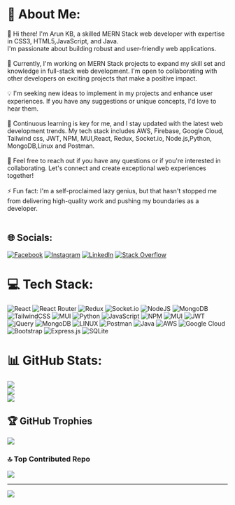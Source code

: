 # 💫 About Me:
👋 Hi there! I'm Arun KB, a skilled MERN Stack web developer with expertise in CSS3, HTML5,JavaScript, and Java. <br>I'm passionate about building robust and user-friendly web applications.<br><br>🚀 Currently, I'm working on MERN Stack projects to expand my skill set and knowledge in full-stack web development. I'm open to collaborating with other developers on exciting projects that make a positive impact.<br><br>💡 I'm seeking new ideas to implement in my projects and enhance user experiences. If you have any suggestions or unique concepts, I'd love to hear them.<br><br>🌱 Continuous learning is key for me, and I stay updated with the latest web development trends. My tech stack includes AWS, Firebase, Google Cloud, Tailwind css, JWT, NPM, MUI,React, Redux, Socket.io, Node.js,Python, MongoDB,Linux and Postman.<br><br>💬 Feel free to reach out if you have any questions or if you're interested in collaborating. Let's connect and create exceptional web experiences together!<br><br>⚡ Fun fact: I'm a self-proclaimed lazy genius, but that hasn't stopped me from delivering high-quality work and pushing my boundaries as a developer.<br><br>


## 🌐 Socials:
[![Facebook](https://img.shields.io/badge/Facebook-%231877F2.svg?logo=Facebook&logoColor=white)](https://facebook.com/arun.baburaj.35) [![Instagram](https://img.shields.io/badge/Instagram-%23E4405F.svg?logo=Instagram&logoColor=white)](https://instagram.com/_arun__kb) [![LinkedIn](https://img.shields.io/badge/LinkedIn-%230077B5.svg?logo=linkedin&logoColor=white)](https://linkedin.com/in/arun-kb-6417631b2) [![Stack Overflow](https://img.shields.io/badge/-Stackoverflow-FE7A16?logo=stack-overflow&logoColor=white)](https://stackoverflow.com/users/arun-kb) 

# 💻 Tech Stack:
![React](https://img.shields.io/badge/react-%2320232a.svg?style=for-the-badge&logo=react&logoColor=%2361DAFB) ![React Router](https://img.shields.io/badge/React_Router-CA4245?style=for-the-badge&logo=react-router&logoColor=white) ![Redux](https://img.shields.io/badge/redux-%23593d88.svg?style=for-the-badge&logo=redux&logoColor=white) ![Socket.io](https://img.shields.io/badge/Socket.io-black?style=for-the-badge&logo=socket.io&badgeColor=010101) ![NodeJS](https://img.shields.io/badge/node.js-6DA55F?style=for-the-badge&logo=node.js&logoColor=white) ![MongoDB](https://img.shields.io/badge/MongoDB-%234ea94b.svg?style=for-the-badge&logo=mongodb&logoColor=white) ![TailwindCSS](https://img.shields.io/badge/tailwindcss-%2338B2AC.svg?style=for-the-badge&logo=tailwind-css&logoColor=white) ![MUI](https://img.shields.io/badge/MUI-%230081CB.svg?style=for-the-badge&logo=material-ui&logoColor=white) ![Python](https://img.shields.io/badge/python-3670A0?style=for-the-badge&logo=python&logoColor=ffdd54) ![JavaScript](https://img.shields.io/badge/javascript-%23323330.svg?style=for-the-badge&logo=javascript&logoColor=%23F7DF1E) ![NPM](https://img.shields.io/badge/NPM-%23000000.svg?style=for-the-badge&logo=npm&logoColor=white) ![MUI](https://img.shields.io/badge/MUI-%230081CB.svg?style=for-the-badge&logo=material-ui&logoColor=white) ![JWT](https://img.shields.io/badge/JWT-black?style=for-the-badge&logo=JSON%20web%20tokens) ![jQuery](https://img.shields.io/badge/jquery-%230769AD.svg?style=for-the-badge&logo=jquery&logoColor=white) ![MongoDB](https://img.shields.io/badge/MongoDB-%234ea94b.svg?style=for-the-badge&logo=mongodb&logoColor=white) ![LINUX](https://img.shields.io/badge/Linux-FCC624?style=for-the-badge&logo=linux&logoColor=black) ![Postman](https://img.shields.io/badge/Postman-FF6C37?style=for-the-badge&logo=postman&logoColor=white) ![Java](https://img.shields.io/badge/java-%23ED8B00.svg?style=for-the-badge&logo=java&logoColor=white) ![AWS](https://img.shields.io/badge/AWS-%23FF9900.svg?style=for-the-badge&logo=amazon-aws&logoColor=white) ![Google Cloud](https://img.shields.io/badge/Google%20Cloud-%234285F4.svg?style=for-the-badge&logo=google-cloud&logoColor=white) ![Bootstrap](https://img.shields.io/badge/bootstrap-%23563D7C.svg?style=for-the-badge&logo=bootstrap&logoColor=white) ![Express.js](https://img.shields.io/badge/express.js-%23404d59.svg?style=for-the-badge&logo=express&logoColor=%2361DAFB) ![SQLite](https://img.shields.io/badge/sqlite-%2307405e.svg?style=for-the-badge&logo=sqlite&logoColor=white)
# 📊 GitHub Stats:
![](https://github-readme-stats.vercel.app/api?username=Arun-kb0&theme=dark&hide_border=false&include_all_commits=true&count_private=false)<br/>
![](https://github-readme-streak-stats.herokuapp.com/?user=Arun-kb0&theme=dark&hide_border=false)<br/>
![](https://github-readme-stats.vercel.app/api/top-langs/?username=Arun-kb0&theme=dark&hide_border=false&include_all_commits=true&count_private=false&layout=compact)

## 🏆 GitHub Trophies
![](https://github-profile-trophy.vercel.app/?username=Arun-kb0&theme=discord&no-frame=true&no-bg=true&margin-w=4)

### 🔝 Top Contributed Repo
![](https://github-contributor-stats.vercel.app/api?username=Arun-kb0&limit=5&theme=dark&combine_all_yearly_contributions=true)

---
[![](https://visitcount.itsvg.in/api?id=Arun-kb0&icon=0&color=0)](https://visitcount.itsvg.in)

<!-- Proudly created with GPRM ( https://gprm.itsvg.in ) -->
